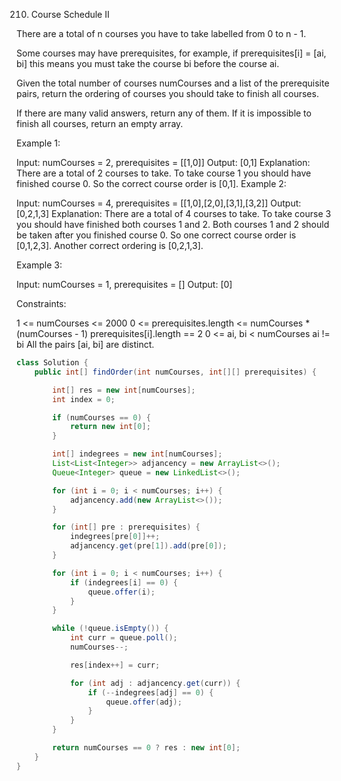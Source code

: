 210. Course Schedule II

There are a total of n courses you have to take labelled from 0 to n - 1.

Some courses may have prerequisites, for example, if prerequisites[i] = [ai, bi] this means you must take the course bi before the course ai.

Given the total number of courses numCourses and a list of the prerequisite pairs, return the ordering of courses you should take to finish all courses.

If there are many valid answers, return any of them. If it is impossible to finish all courses, return an empty array.

Example 1:

Input: numCourses = 2, prerequisites = [[1,0]]
Output: [0,1]
Explanation: There are a total of 2 courses to take. To take course 1 you should have finished course 0. So the correct course order is [0,1].
Example 2:

Input: numCourses = 4, prerequisites = [[1,0],[2,0],[3,1],[3,2]]
Output: [0,2,1,3]
Explanation: There are a total of 4 courses to take. To take course 3 you should have finished both courses 1 and 2. Both courses 1 and 2 should be taken after you finished course 0.
So one correct course order is [0,1,2,3]. Another correct ordering is [0,2,1,3].

Example 3:

Input: numCourses = 1, prerequisites = []
Output: [0]


Constraints:

1 <= numCourses <= 2000
0 <= prerequisites.length <= numCourses * (numCourses - 1)
prerequisites[i].length == 2
0 <= ai, bi < numCourses
ai != bi
All the pairs [ai, bi] are distinct.

```java
class Solution {
    public int[] findOrder(int numCourses, int[][] prerequisites) {

        int[] res = new int[numCourses];
        int index = 0;

        if (numCourses == 0) {
            return new int[0];
        }

        int[] indegrees = new int[numCourses];
        List<List<Integer>> adjancency = new ArrayList<>();
        Queue<Integer> queue = new LinkedList<>();

        for (int i = 0; i < numCourses; i++) {
            adjancency.add(new ArrayList<>());
        }

        for (int[] pre : prerequisites) {
            indegrees[pre[0]]++;
            adjancency.get(pre[1]).add(pre[0]);
        }

        for (int i = 0; i < numCourses; i++) {
            if (indegrees[i] == 0) {
                queue.offer(i);
            }
        }

        while (!queue.isEmpty()) {
            int curr = queue.poll();
            numCourses--;

            res[index++] = curr;

            for (int adj : adjancency.get(curr)) {
                if (--indegrees[adj] == 0) {
                    queue.offer(adj);
                }
            }
        }

        return numCourses == 0 ? res : new int[0];
    }
}
```

